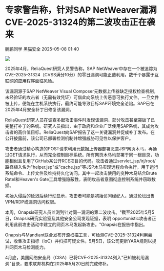 #  专家警告称，针对SAP NetWeaver漏洞CVE-2025-31324的第二波攻击正在袭来   
鹏鹏同学  黑猫安全   2025-05-08 01:40  
  
![](https://mmbiz.qpic.cn/sz_mmbiz_png/8dBEfDPEceicLZMASUbLtB3MlU902E9DehLq5gibjXFGKPh0V2p0JgDsrkiau30AqLS0hHicmLd9LBuF3ZDLAcpuXA/640?wx_fmt=png&from=appmsg "")  
  
2025年4月，ReliaQuest研究人员警告称，SAP NetWeaver中存在一个被追踪为CVE-2025-31324（CVSS满分10分）的零日漏洞可能正遭利用，数千个暴露于互联网的应用程序面临风险。  
  
该漏洞源于SAP NetWeaver Visual Composer元数据上传器缺乏授权检查机制，未经验证的攻击者（无需有效凭证）可借此向系统上传恶意可执行文件。一旦文件被上传，便能在主机系统执行，最终可能导致目标SAP环境完全沦陷。SAP已在2025年4月安全补丁日修复该漏洞。  
  
ReliaQuest研究人员在调查多起攻击事件时发现该漏洞，部分攻击甚至突破了已完整打补丁的系统。研究人员指出，由于政府和企业广泛使用SAP系统，其成为攻击者的高价值目标。ReliaQuest向SAP报告了这一关键漏洞并促成补丁发布。在公开披露前，该公司已部署检测机制并增强威胁可见性以保护客户。  
  
攻击者通过精心构造的POST请求利用元数据上传器部署恶意JSP网页木马，再通过GET请求执行，从而完全控制目标系统。所有网页木马均部署于同一根目录，功能相似且复用了GitHub某公开RCE项目的代码。攻击者通过servlet_jsp/irj/root/路径植入名为"helper.jsp"或"cache.jsp"等JSP木马实现远程命令执行，用于运行系统命令、上传文件及维持持久化访问。其中一起攻击使用的变种木马结合Brute Ratel和Heaven's Gate工具增强隐蔽性，表明攻击者意图彻底控制系统并窃取数据。  
  
初始入侵后的延迟后续行动显示，攻击者可能是初始访问经纪人，通过论坛出售VPN/RDP或漏洞访问权限。  
  
本周，Onapsis研究人员监测到针对同一漏洞的第二波攻击。"截至2025年5月5日，Onapsis研究实验室及其他安全公司发现证据，表明 opportunistic攻击者正利用此前攻击活动中建立的网页木马发起新攻击。"Onapsis在报告中指出。  
  
Onapsis与Mandiant联合发布开源扫描工具，可检测CVE-2025-31324利用尝试，收集攻击指标（IoC）并扫描可疑文件。5月5日，该公司更新YARA规则以提升网页木马检测能力。  
  
4月底，美国网络安全局（CISA）已将CVE-2025-31324列入"已知被利用漏洞"目录，要求联邦机构在2025年5月20日前完成修补。  
  
  
